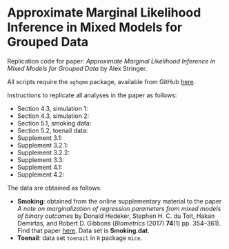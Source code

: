 # Approximate Marginal Likelihood Inference in Mixed Models for Grouped Data
Replication code for paper: *Approximate Marginal Likelihood Inference in Mixed Models for Grouped Data* by Alex Stringer.

All scripts require the `aghqmm` package, available from GitHub [here](https://github.com/awstringer1/aghqmm).

Instructions to replicate all analyses in the paper as follows:

- Section 4.3, simulation 1:
- Section 4.3, simulation 2:
- Section 5.1, smoking data:
- Section 5.2, toenail data:
- Supplement 3.1:
- Supplement 3.2.1:
- Supplement 3.2.2:
- Supplement 3.3:
- Supplement 4.1:
- Supplement 4.2:

The data are obtained as follows:

- **Smoking**: obtained from the online supplementary material to the paper *A note on marginalization of regression parameters from mixed models of binary outcomes* by Donald Hedeker, Stephen H. C. du Toit, Hakan Demirtas, and Robert D. Gibbons (*Biometrics* (2017) **74**(1) pp. 354–361). Find that paper [here](https://onlinelibrary.wiley.com/doi/10.1111/biom.12707). Data set is **Smoking.dat**.
- **Toenail**: data set `toenail` in `R` package `mice`.
